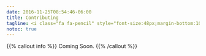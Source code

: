 ```yaml
---
date: 2016-11-25T08:54:46-06:00
title: Contributing
tagline: <i class="fa fa-pencil" style="font-size:48px;margin-bottom:10px;"></i><br/>Contribute to PrettyDocs.
notoc: true
---
```


{{% callout info %}}
Coming Soon.
{{% /callout %}}
